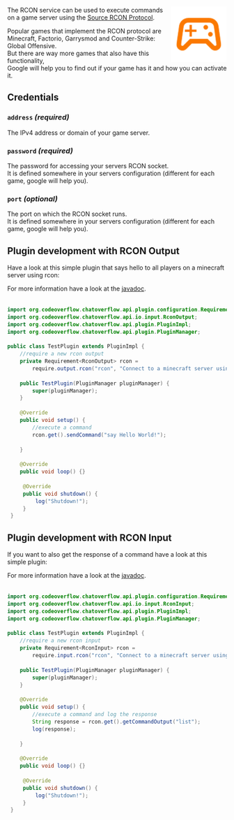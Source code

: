 <p><img align="right" width="128" height="128" src="/docs/img/services/rcon-material-icon.png"></p>

The RCON service can be used to execute commands on a game server using the [Source RCON Protocol](https://developer.valvesoftware.com/wiki/Source_RCON_Protocol).

Popular games that implement the RCON protocol are Minecraft, Factorio, Garrysmod and Counter-Strike: Global Offensive.  
But there are way more games that also have this functionality,  
Google will help you to find out if your game has it and how you can activate it.

## Credentials

### `address` _(required)_ 
The IPv4 address or domain of your game server.

### `password` _(required)_
The password for accessing your servers RCON socket.  
It is defined somewhere in your servers configuration (different for each game, google will help you).

### `port` _(optional)_
The port on which the RCON socket runs.  
It is defined somewhere in your servers configuration (different for each game, google will help you).

## Plugin development with RCON Output
Have a look at this simple plugin that says hello to all players on a minecraft server using rcon:

For more information have a look at the [javadoc](http://docs.codeoverflow.org/chatoverflow-api/org/codeoverflow/chatoverflow/api/io/input/RconOutput.html).

```java tab=

import org.codeoverflow.chatoverflow.api.plugin.configuration.Requirement;
import org.codeoverflow.chatoverflow.api.io.input.RconOutput;
import org.codeoverflow.chatoverflow.api.plugin.PluginImpl;
import org.codeoverflow.chatoverflow.api.plugin.PluginManager;

public class TestPlugin extends PluginImpl {
    //require a new rcon output
    private Requirement<RconOutput> rcon = 
        require.output.rcon("rcon", "Connect to a minecraft server using RCON", false);
    
    public TestPlugin(PluginManager pluginManager) {
        super(pluginManager);
    }
    
    @Override
    public void setup() {
        //execute a command
        rcon.get().sendCommand("say Hello World!");

    }
    
    @Override
    public void loop() {}
     
     @Override 
     public void shutdown() {
         log("Shutdown!");
     }
 }
```

## Plugin development with RCON Input
If you want to also get the response of a command have a look at this simple plugin:

For more information have a look at the [javadoc](http://docs.codeoverflow.org/chatoverflow-api/org/codeoverflow/chatoverflow/api/io/input/RconInput.html).

```java tab=

import org.codeoverflow.chatoverflow.api.plugin.configuration.Requirement;
import org.codeoverflow.chatoverflow.api.io.input.RconInput;
import org.codeoverflow.chatoverflow.api.plugin.PluginImpl;
import org.codeoverflow.chatoverflow.api.plugin.PluginManager;

public class TestPlugin extends PluginImpl {
    //require a new rcon input
    private Requirement<RconInput> rcon = 
        require.input.rcon("rcon", "Connect to a minecraft server using RCON", false);
    
    public TestPlugin(PluginManager pluginManager) {
        super(pluginManager);
    }
    
    @Override
    public void setup() {
        //execute a command and log the response
        String response = rcon.get().getCommandOutput("list");
        log(response);

    }
    
    @Override
    public void loop() {}
     
     @Override 
     public void shutdown() {
         log("Shutdown!");
     }
 }
```
